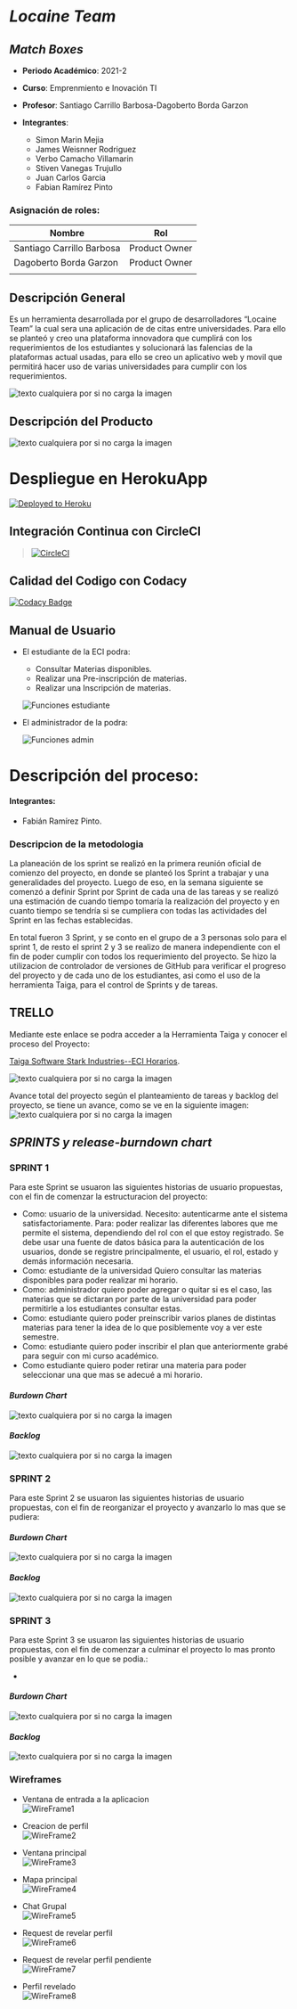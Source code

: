 # ***Locaine Team***

## ***Match Boxes***

  - **Periodo Académico**: 2021-2
  - **Curso**:  Emprenmiento e Inovación TI
  - **Profesor**: Santiago Carrillo Barbosa-Dagoberto Borda Garzon
  
  
- **Integrantes**:
  - Simon Marin Mejia
  - James Weisnner Rodriguez
  - Verbo Camacho Villamarin
  - Stiven Vanegas Trujullo
  - Juan Carlos Garcia
  - Fabian Ramírez Pinto

### Asignación de roles:
|     Nombre    |     Rol         |
|--------------|------------- |
|Santiago Carrillo Barbosa	|Product Owner    |
|Dagoberto Borda Garzon	|Product Owner    |
||  |

 

 
  ## Descripción General
 
Es un herramienta desarrollada por el grupo de desarrolladores “Locaine Team” la cual sera una aplicación de de citas entre universidades. Para ello se planteó y creo una plataforma innovadora que cumplirá con los requerimientos de los estudiantes y solucionará las falencias de la plataformas actual usadas, para ello se creo un aplicativo web y movil que permitirá hacer uso de varias universidades para cumplir con los requerimientos.



![texto cualquiera por si no carga la imagen]()


 ## Descripción del Producto
 


![texto cualquiera por si no carga la imagen](https://github.com/Software-Stark-Industries/ECIHORARIOS-FRONTEND/blob/main/Img/Manual%20de%20Usuario/objetivos%20eci%20horarios.png)



# Despliegue en HerokuApp
[![Deployed to Heroku](https://www.herokucdn.com/deploy/button.png)](https://frontendservicioseci.herokuapp.com/index.html)

## Integración Continua con CircleCI

>[![CircleCI](https://circleci.com/gh/Software-Stark-Industries/ECIHORARIOS-FRONTEND.svg?style=svg&circle-token=4ed1cd71a1b6e00a3f85c762211a3f05676111ad)](https://app.circleci.com/pipelines/github/Software-Stark-Industries/ECIHORARIOS-FRONTEND)
>

## Calidad del Codigo con Codacy

[![Codacy Badge](https://app.codacy.com/project/badge/Grade/8f5d1fad7c8846f5a61b54a5264b55a1)](https://www.codacy.com/gh/Software-Stark-Industries/ECIHORARIOS-FRONTEND/dashboard?utm_source=github.com&amp;utm_medium=referral&amp;utm_content=Software-Stark-Industries/ECIHORARIOS-FRONTEND&amp;utm_campaign=Badge_Grade)
 


## **Manual de Usuario**



* El estudiante de la ECI podra:

    * Consultar Materias disponibles.
    * Realizar una Pre-inscripción de materias.
    * Realizar una Inscripción de materias.
    

    ![Funciones estudiante](https://github.com/Software-Stark-Industries/ECIHORARIOS-FRONTEND/blob/main/Img/Manual%20de%20Usuario/menu%20principal%20estudiante.png)

* El administrador de la  podra:

   

    ![Funciones admin](https://github.com/Software-Stark-Industries/ECIHORARIOS-FRONTEND/blob/main/Img/Manual%20de%20Usuario/funciones%20princ%20admin.png)


# **Descripción del proceso**:

#### **Integrantes**:

- Fabián Ramírez Pinto.

### **Descripcion de la metodologia**

La planeación de los sprint se realizó en la primera reunión oficial de comienzo del proyecto, en donde se planteó los Sprint a trabajar y una generalidades del proyecto. Luego de eso, en la semana siguiente se comenzó a definir Sprint por Sprint de cada una de las tareas y se realizó una estimación de cuando tiempo tomaría la realización del proyecto y en cuanto tiempo se tendría si se cumpliera con todas las actividades del Sprint en las fechas establecidas.

En total fueron 3 Sprint, y se conto en el grupo de a 3 personas solo para el sprint 1, de resto el sprint 2 y 3 se realizo de manera independiente con el fin de poder cumplir con todos los requerimiento del proyecto. Se hizo la utilizacion de controlador de versiones de GitHub para verificar el progreso del proyecto y de cada uno de los estudiantes, asi como el uso de la herramienta Taiga, para el control de Sprints y de tareas.


## **TRELLO**

Mediante este enlace se podra acceder a la Herramienta Taiga y conocer el proceso del Proyecto: 

[Taiga Software Stark Industries--ECI Horarios](https://tree.taiga.io/project/fabimauri47-eci-horarios/timeline).

![texto cualquiera por si no carga la imagen](https://github.com/Software-Stark-Industries/ECIHORARIOS-FRONTEND/blob/main/Img/Sprints/menu%20taiga.png)

Avance total del proyecto según el planteamiento de tareas y backlog del proyecto, se tiene un avance, como se ve en la siguiente imagen:
![texto cualquiera por si no carga la imagen](https://github.com/Software-Stark-Industries/ECIHORARIOS-FRONTEND/blob/main/Img/Sprints/backlog%20final%20proyecto.png)


## ***SPRINTS y release-burndown chart***

### **SPRINT 1**

Para este Sprint se usuaron las siguientes historias de usuario propuestas, con el fin de comenzar la estructuracion del proyecto:

- Como: usuario de la universidad. Necesito: autenticarme ante el sistema satisfactoriamente. Para: poder realizar las diferentes labores que me permite el sistema, dependiendo    del rol con el que estoy registrado. Se debe usar una fuente de datos básica para la autenticación de los usuarios, donde se registre principalmente, el usuario, el rol,       estado y demás información necesaria. 
- Como: estudiante de la universidad Quiero consultar las materias disponibles para poder realizar mi horario.
- Como: administrador quiero poder agregar o quitar si es el caso, las materias que se dictaran por parte de la universidad para poder permitirle a los estudiantes consultar       estas.
- Como: estudiante quiero poder preinscribir varios planes de distintas materias para tener la idea de lo que posiblemente voy a ver este semestre.
- Como: estudiante quiero poder inscribir el plan que anteriormente grabé para seguir con mi curso académico.
- Como estudiante quiero poder retirar una materia para poder seleccionar una que mas se adecué a mi horario.

#### ***Burdown Chart***

![texto cualquiera por si no carga la imagen](https://github.com/Software-Stark-Industries/ECIHORARIOS-FRONTEND/blob/main/Img/Sprints/Sprint%201%20burdown%20chart.png)

#### ***Backlog***

![texto cualquiera por si no carga la imagen](https://github.com/Software-Stark-Industries/ECIHORARIOS-FRONTEND/blob/main/Img/Sprints/Sprint%201%20BackLog.png)


### **SPRINT 2**

Para este Sprint 2 se usuaron las siguientes historias de usuario propuestas, con el fin de reorganizar el proyecto y avanzarlo lo mas que se pudiera:



#### ***Burdown Chart***

![texto cualquiera por si no carga la imagen](https://github.com/Software-Stark-Industries/ECIHORARIOS-FRONTEND/blob/main/Img/Sprints/Sprint%202%20Backlog.png)

#### ***Backlog***

![texto cualquiera por si no carga la imagen](https://github.com/Software-Stark-Industries/ECIHORARIOS-FRONTEND/blob/main/Img/Sprints/Sprint%202%20BurdownChart.png)


### **SPRINT 3**

Para este Sprint 3 se usuaron las siguientes historias de usuario propuestas, con el fin de comenzar a culminar el proyecto lo mas pronto posible y avanzar en lo que se podia.:

-

#### ***Burdown Chart***

![texto cualquiera por si no carga la imagen](https://github.com/Software-Stark-Industries/ECIHORARIOS-FRONTEND/blob/main/Img/Sprints/Sprint%203%20burdown%20chart.png)

#### ***Backlog***

![texto cualquiera por si no carga la imagen](https://github.com/Software-Stark-Industries/ECIHORARIOS-FRONTEND/blob/main/Img/Sprints/Sprint%203%20BackLog.png)


### Wireframes  
- Ventana de entrada a la aplicacion  
![WireFrame1](https://user-images.githubusercontent.com/38023718/133365141-81e0a3b6-655d-41a2-86ba-22450b7962ed.png)  


- Creacion de perfil  
![WireFrame2](https://user-images.githubusercontent.com/38023718/133365155-2273cd8d-ad36-42cd-b16b-52aed2e6142f.png)  

- Ventana principal  
![WireFrame3](https://user-images.githubusercontent.com/38023718/133365167-01040086-569c-4a5d-8cd2-18754c9b83c6.png)  


- Mapa principal  
![WireFrame4](https://user-images.githubusercontent.com/38023718/133365175-2feceae8-aa04-49c5-8295-62b77eff2ab3.png)  


- Chat Grupal  
![WireFrame5](https://user-images.githubusercontent.com/38023718/133365179-56cf0d20-4ec7-4aa3-aef5-7d8a8acf7ef0.png)  


- Request de revelar perfil  
![WireFrame6](https://user-images.githubusercontent.com/38023718/133365182-7caeaf81-e77f-4447-a8bb-eafe4db3c078.png)  


- Request de revelar perfil pendiente  
![WireFrame7](https://user-images.githubusercontent.com/38023718/133365260-9a76c780-34a6-4cd5-baea-8323f680ef99.png)  



- Perfil revelado  
![WireFrame8](https://user-images.githubusercontent.com/38023718/133365268-22506136-43e8-42b3-86cc-4ac8ed5ccde4.png)
